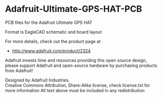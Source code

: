 # Adafruit-Ultimate-GPS-HAT-PCB
PCB files for the Adafruit Ultimate GPS HAT

Format is EagleCAD schematic and board layout

For more details, check out the product page at

   * http://www.adafruit.com/product/2324

Adafruit invests time and resources providing this open source design, 
please support Adafruit and open-source hardware by purchasing 
products from Adafruit!

Designed by Adafruit Industries.  
Creative Commons Attribution, Share-Alike license, check license.txt for more information
All text above must be included in any redistribution